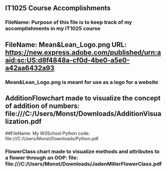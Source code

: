 ## IT1025 Course Accomplishments

### FileName: Purpose of this file is to keep track of my accomplishments in my IT1025 course
## FileName: Mean&Lean_Logo.png URL: https://new.express.adobe.com/published/urn:aaid:sc:US:d8f4848a-cf0d-4be0-a5e0-a42aa6432a93
### Mean&Lean_Logo.png is meant for use as a logo for a website
## AdditionFlowchart made to visualize the concept of addition of numbers: file:///C:/Users/Monst/Downloads/AdditionVisualization.pdf
##FileName: My W3School Python code: file:///C:/Users/Monst/Downloads/Python.pdf
### FlowerClass chart made to visualize methods and attributes to a flower through an OOP: file: file:///C:/Users/Monst/Downloads/JadenMillerFlowerClass.pdf
